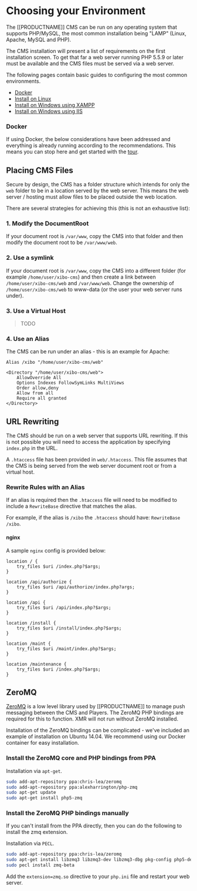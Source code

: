 <!--toc=getting_started-->
# Choosing your Environment

The [[PRODUCTNAME]] CMS can be run on any operating system that supports
PHP/MySQL, the most common installation being "LAMP" (Linux, Apache, MySQL and
PHP).

The CMS installation will present a list of requirements on the first
installation screen. To get that far a web server running PHP 5.5.9 or later must
be available and the CMS files must be served via a web server.

The following pages contain basic guides to configuring the most common
environments.

- [Docker](install_docker.html)
- [Install on Linux](install_environment_linux.html)
- [Install on Windows using XAMPP](install_environment_windows_xampp.html)
- [Install on Windows using IIS](install_environment_windows_iis.html)

### Docker

If using Docker, the below considerations have been addressed and everything is
already running according to the recommendations. This means you can stop here
and get started with the [tour](tour.html).

## Placing CMS Files

Secure by design, the CMS has a folder structure which intends for only the
`web` folder to be in a location served by the web server. This means the web
server / hosting must allow files to be placed outside the web location.

There are several strategies for achieving this (this is not an exhaustive list):

### 1. Modify the DocumentRoot
If your document root is `/var/www`, copy the CMS into that folder and then modify the document root to be `/var/www/web`.

### 2. Use a symlink
If your document root is `/var/www`, copy the CMS into a different folder (for example `/home/user/xibo-cms`) and then create a link between `/home/user/xibo-cms/web` and `/var/www/web`. Change the ownership of `/home/user/xibo-cms/web` to www-data (or the user your web server runs under).

### 3. Use a Virtual Host
 > TODO

### 4. Use an Alias
The CMS can be run under an alias - this is an example for Apache:

```
Alias /xibo "/home/user/xibo-cms/web"

<Directory "/home/user/xibo-cms/web">
    AllowOverride All
    Options Indexes FollowSymLinks MultiViews
    Order allow,deny
    Allow from all
    Require all granted
</Directory>
```

## URL Rewriting
The CMS should be run on a web server that supports URL rewriting. If this is not possible you will need to access the application by specifying `index.php` in the URL.

A `.htaccess` file has been provided in `web/.htaccess`. This file assumes that the CMS is being served from the web server document root or from a virtual host.

### Rewrite Rules with an Alias
If an alias is required then the `.htaccess` file will need to be modified to include a `RewriteBase` directive that matches
the alias.

For example, if the alias is `/xibo` the `.htaccess` should have: `RewriteBase /xibo`.

#### nginx
A sample `nginx` config is provided below:

```
location / {
    try_files $uri /index.php?$args;
}

location /api/authorize {
    try_files $uri /api/authorize/index.php?args;
}

location /api {
    try_files $uri /api/index.php?$args;
}

location /install {
    try_files $uri /install/index.php?$args;
}

location /maint {
    try_files $uri /maint/index.php?$args;
}

location /maintenance {
    try_files $uri /index.php?$args;
}

```

<a id="zeroMQ"></a>
## ZeroMQ
[ZeroMQ](http://zeromq.org/) is a low level library used by [[PRODUCTNAME]] to
 manage push messaging between the CMS and Players. The ZeroMQ PHP bindings are
 required for this to function. XMR will not run without ZeroMQ installed.

Installation of the ZeroMQ bindings can be complicated - we've included an example
 of installation on Ubuntu 14.04. We recommend using our Docker container for
 easy installation.

### Install the ZeroMQ core and PHP bindings from PPA
Installation via `apt-get`.

```bash
sudo add-apt-repository ppa:chris-lea/zeromq
sudo add-apt-repository ppa:alexharrington/php-zmq
sudo apt-get update
sudo apt-get install php5-zmq
```

### Install the ZeroMQ PHP bindings manually
If you can't install from the PPA directly, then you can do the following to
install the zmq extension.

Installation via `PECL`.

```bash
sudo add-apt-repository ppa:chris-lea/zeromq
sudo apt-get install libzmq3 libzmq3-dev libzmq3-dbg pkg-config php5-dev build-essential php-pear
sudo pecl install zmq-beta
```

Add the `extension=zmq.so` directive to your `php.ini` file and restart your
 web server.

